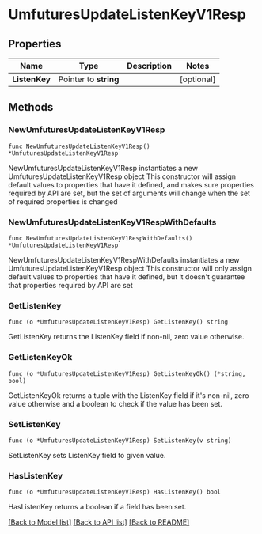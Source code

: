 # UmfuturesUpdateListenKeyV1Resp

## Properties

Name | Type | Description | Notes
------------ | ------------- | ------------- | -------------
**ListenKey** | Pointer to **string** |  | [optional] 

## Methods

### NewUmfuturesUpdateListenKeyV1Resp

`func NewUmfuturesUpdateListenKeyV1Resp() *UmfuturesUpdateListenKeyV1Resp`

NewUmfuturesUpdateListenKeyV1Resp instantiates a new UmfuturesUpdateListenKeyV1Resp object
This constructor will assign default values to properties that have it defined,
and makes sure properties required by API are set, but the set of arguments
will change when the set of required properties is changed

### NewUmfuturesUpdateListenKeyV1RespWithDefaults

`func NewUmfuturesUpdateListenKeyV1RespWithDefaults() *UmfuturesUpdateListenKeyV1Resp`

NewUmfuturesUpdateListenKeyV1RespWithDefaults instantiates a new UmfuturesUpdateListenKeyV1Resp object
This constructor will only assign default values to properties that have it defined,
but it doesn't guarantee that properties required by API are set

### GetListenKey

`func (o *UmfuturesUpdateListenKeyV1Resp) GetListenKey() string`

GetListenKey returns the ListenKey field if non-nil, zero value otherwise.

### GetListenKeyOk

`func (o *UmfuturesUpdateListenKeyV1Resp) GetListenKeyOk() (*string, bool)`

GetListenKeyOk returns a tuple with the ListenKey field if it's non-nil, zero value otherwise
and a boolean to check if the value has been set.

### SetListenKey

`func (o *UmfuturesUpdateListenKeyV1Resp) SetListenKey(v string)`

SetListenKey sets ListenKey field to given value.

### HasListenKey

`func (o *UmfuturesUpdateListenKeyV1Resp) HasListenKey() bool`

HasListenKey returns a boolean if a field has been set.


[[Back to Model list]](../README.md#documentation-for-models) [[Back to API list]](../README.md#documentation-for-api-endpoints) [[Back to README]](../README.md)


